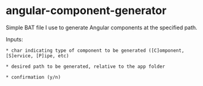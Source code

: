 # angular-component-generator
Simple BAT file I use to generate Angular components at the specified path.

Inputs: 

    * char indicating type of component to be generated ([C]omponent, [S]ervice, [P]ipe, etc)

    * desired path to be generated, relative to the app folder

    * confirmation (y/n)

